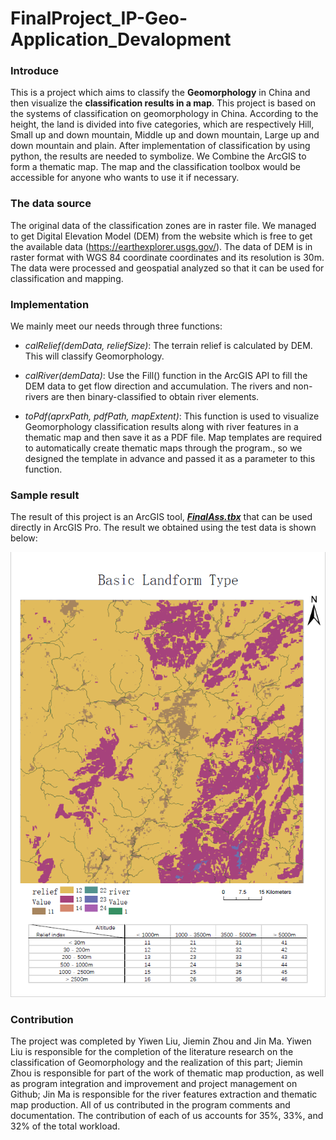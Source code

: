 # FinalProject_IP-Geo-Application_Devalopment

### Introduce

This is a project which aims to classify the **Geomorphology** in China and then visualize the **classification results in a map**. This project is based on the systems of classification on geomorphology in China. According to the height, the land is divided into five categories, which are respectively Hill, Small up and down mountain, Middle up and down mountain, Large up and down mountain and plain. After implementation of classification by using python, the results are needed to symbolize. We Combine the ArcGIS to form a thematic map. The map and the classification toolbox would be accessible for anyone who wants to use it if necessary.

### The data source

The original data of the classification zones are in raster file. We managed to get Digital Elevation Model (DEM) from the website which is free to get the available data (https://earthexplorer.usgs.gov/). The data of DEM is in raster format with WGS 84 coordinate coordinates and its resolution is 30m. The data were processed and geospatial analyzed so that it can be used for classification and mapping.

### Implementation

We mainly meet our needs through three functions:

+ *calRelief(demData, reliefSize)*: The terrain relief is calculated by DEM. This will classify Geomorphology.

+ *calRiver(demData)*: Use the Fill() function in the ArcGIS API to fill the DEM data to get flow direction and accumulation. The rivers and non-rivers are then binary-classified to obtain river elements.

+ *toPdf(aprxPath, pdfPath, mapExtent)*: This function is used to visualize Geomorphology classification results along with river features in a thematic map and then save it as a PDF file. Map templates are required to automatically create thematic maps through the program., so we designed the template in advance and passed it as a parameter to this function.

### Sample result

The result of this project is an ArcGIS tool, ***[FinalAss.tbx](https://github.com/MingleChou/FinalProject_IP-Geo-Application_Devalopment/blob/master/FinalAss.tbx)*** that can be used directly in ArcGIS Pro. The result we obtained using the test data is shown below:

![Sample result: Landform type](https://github.com/MingleChou/FinalProject_IP-Geo-Application_Devalopment/blob/master/ExampleResult.png "Landform Type")

### Contribution

The project was completed by Yiwen Liu, Jiemin Zhou and Jin Ma. Yiwen Liu is responsible for the completion of the literature research on the classification of Geomorphology and the realization of this part; Jiemin Zhou is responsible for part of the work of thematic map production, as well as program integration and improvement and project management on Github; Jin Ma is responsible for the river features extraction and thematic map production. All of us contributed in the program comments and documentation. The contribution of each of us accounts for 35%, 33%, and 32% of the total workload.
